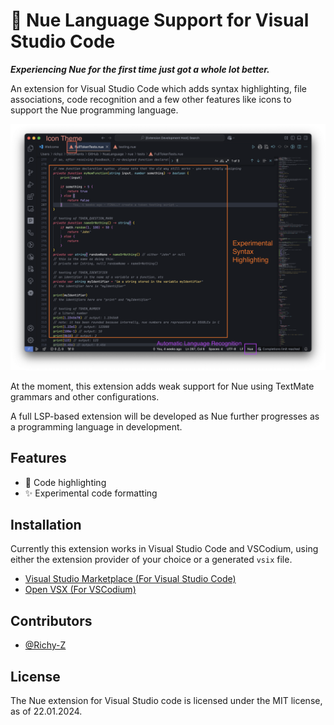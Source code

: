 # 🍑 Nue Language Support for Visual Studio Code

***Experiencing Nue for the first time just got a whole lot better.***

An extension for Visual Studio Code which adds syntax highlighting, file associations, code recognition and a few other features like icons to support the Nue programming language.

![Extension showcase](./README-assets/features.png)

At the moment, this extension adds weak support for Nue using TextMate grammars and other configurations.

A full LSP-based extension will be developed as Nue further progresses as a programming language in development.

## Features

- 🌈 Code highlighting
- ✨ Experimental code formatting

## Installation

Currently this extension works in Visual Studio Code and VSCodium, using either the extension provider of your choice or a generated `vsix` file.

- [Visual Studio Marketplace (For Visual Studio Code)](https://marketplace.visualstudio.com/items?itemName=NueLanguage.nue-vscode)
- [Open VSX (For VSCodium)](https://open-vsx.org/extension/NueLanguage/nue-vscode)
<!--
COMING SOON after CI has been set up, check IGNORE/TODO.md
- [`.vsix` file from GitHub Releases](https://github.com/NueLanguage/vscode-extension/releases)
-->

## Contributors
<!--
    turn this into a wall of profile pictures later
-->
- [@Richy-Z](https://github.com/Richy-Z)

## License

The Nue extension for Visual Studio code is licensed under the MIT license, as of 22.01.2024.

